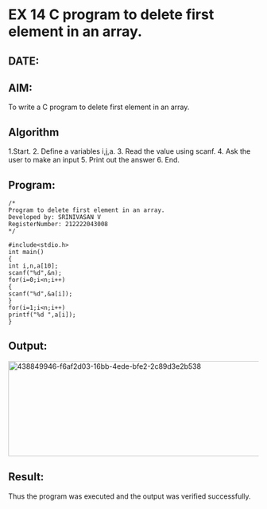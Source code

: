 # EX 14 C program to delete first element in an array.
## DATE:
## AIM:
To write a C program to delete first element in an array.

## Algorithm
1.Start.
2. Define a variables i,j,a.
3. Read the value using scanf.
4. Ask the user to make an input
5. Print out the answer
6. End.

## Program:
```
/*
Program to delete first element in an array.
Developed by: SRINIVASAN V
RegisterNumber: 212222043008  
*/
```
```
#include<stdio.h> 
int main()
{
int i,n,a[10];
scanf("%d",&n); 
for(i=0;i<n;i++)
{
scanf("%d",&a[i]);
}
for(i=1;i<n;i++) 
printf("%d ",a[i]);
}
```
## Output:

<img width="780" height="191" alt="438849946-f6af2d03-16bb-4ede-bfe2-2c89d3e2b538" src="https://github.com/user-attachments/assets/8019d702-db5a-442c-b04c-4ede7ee78791" />


## Result:
Thus the program was executed and the output was verified successfully.
